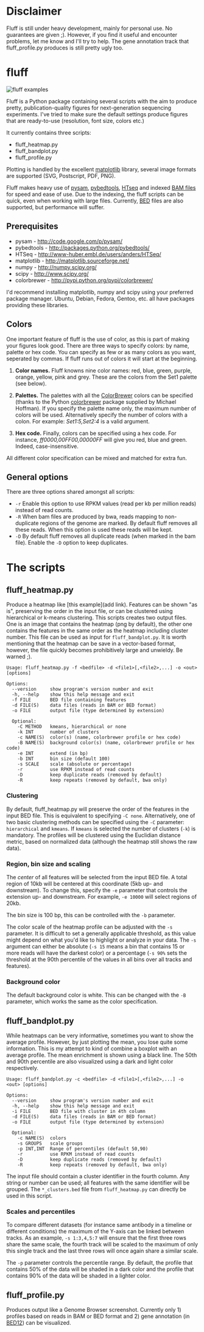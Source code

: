 Disclaimer
==========

Fluff is still under heavy development, mainly for personal use. No guarantees are given ;). However, if you find it useful and encounter problems, let me know and I'll try to help. The gene annotation track that fluff_profile.py produces is still pretty ugly too.

fluff
=====

![fluff examples](https://raw.github.com/simonvh/fluff/master/examples/test.png) 

Fluff is a Python package containing several scripts with the aim to produce pretty, publication-quality figures for next-generation sequencing experiments. I've tried to make sure the default settings produce figures that are ready-to-use (resolution, font size, colors etc.)

It currently contains three scripts:
* fluff_heatmap.py
* fluff_bandplot.py
* fluff_profile.py

Plotting is handled by the excellent [matplotlib](http://matplotlib.sourceforge.net/) library, several image formats are supported (SVG, Postscript, PDF, PNG).

Fluff makes heavy use of [pysam](http://code.google.com/p/pysam/), [pybedtools](http://packages.python.org/pybedtools/), [HTseq](http://www-huber.embl.de/users/anders/HTSeq/) and indexed [BAM files](http://samtools.sourceforge.net/) for speed and ease of use. Due to the indexing, the fluff scripts can be quick, even when working with large files. Currently, [BED](http://genome.ucsc.edu/FAQ/FAQformat.html#format1) files are also supported, but performance will suffer.

Prerequisites
-------------
* pysam - http://code.google.com/p/pysam/
* pybedtools - http://packages.python.org/pybedtools/
* HTSeq - http://www-huber.embl.de/users/anders/HTSeq/
* matplotlib - http://matplotlib.sourceforge.net/
* numpy - http://numpy.scipy.org/
* scipy - http://www.scipy.org/
* colorbrewer - http://pypi.python.org/pypi/colorbrewer/

I'd recommend installing matplotlib, numpy and scipy using your preferred package manager. Ubuntu, Debian, Fedora, Gentoo, etc. all have packages providing these libraries.

Colors
------
One important feature of fluff is the use of color, as this is part of making your figures look good. There are three ways to specify colors: by name, palette or hex code. You can specify as few or as many colors as you want, seperated by commas. If fluff runs out of colors it will start at the beginning.

1. **Color names.**
Fluff knowns nine color names: red, blue, green, purple, orange, yellow, pink and grey. These are the colors from the Set1 palette (see below).

2. **Palettes.**
The palettes with all the [ColorBrewer](http://colorbrewer2.org/) colors can be specified (thanks to the Python [colorbrewer](http://pypi.python.org/pypi/colorbrewer/) package supplied by Michael Hoffman). If you specify the palette name only, the maximum number of colors will be used. Alternatively specify the number of colors with a colon. For example: *Set1:5,Set2:4* is a valid argument.

3. **Hex code.**
Finally, colors can be specified using a hex code. For instance, *ff0000,00FF00,00000FF* will give you red, blue and green. Indeed, case-insensitive.

All different color specification can be mixed and matched for extra fun.

General options
---------------

There are three options shared amongst all scripts:
* `-r` Enable this option to use RPKM values (read per kb per million reads) instead of read counts.
* `-R` When bam files are produced by bwa, reads mapping to non-duplicate regions of the genome are marked. By default fluff removes all these reads. When this option is used these reads will be kept.
* `-D` By default fluff removes all duplicate reads (when marked in the bam file). Enable the `-D` option to keep duplicates.

The scripts
===========

fluff_heatmap.py
----------------
Produce a heatmap like [this example](add link). Features can be shown "as is", preserving the order in the input file, or can be clustered using hierarchical or k-means clustering. This scripts creates two output files. One is an image that contains the heatmap (png by default), the other one contains the features in the same order as the heatmap including cluster number. This file can be used as input for `fluff_bandplot.py`. 
It is worth mentioning that the heatmap can be save in a vector-based format, however, the file quickly becomes prohibitively large and unwieldy. Be warned ;).

```
Usage: fluff_heatmap.py -f <bedfile> -d <file1>[,<file2>,...] -o <out> [options]

Options:
  --version     show program's version number and exit
  -h, --help    show this help message and exit
  -f FILE       BED file containing features
  -d FILE(S)    data files (reads in BAM or BED format)
  -o FILE       output file (type determined by extension)

  Optional:
    -C METHOD   kmeans, hierarchical or none
    -k INT      number of clusters
    -c NAME(S)  color(s) (name, colorbrewer profile or hex code)
    -B NAME(S)  background color(s) (name, colorbrewer profile or hex code)
    -e INT      extend (in bp)
    -b INT      bin size (default 100)
    -s SCALE    scale (absolute or percentage)
    -r          use RPKM instead of read counts
    -D          keep duplicate reads (removed by default)
    -R          keep repeats (removed by default, bwa only)
```

### Clustering ###
By default, fluff_heatmap.py will preserve the order of the features in the input BED file. This is equivalent to specifying `-C none`. Alternatively, one of two basic clustering methods can be specified using the `-C` parameter: `hierarchical` and `kmeans`. If `kmeans` is selected the number of clusters (`-k`) is mandatory. The profiles will be clustered using the Euclidian distance metric, based on normalized data (although the heatmap still shows the raw data).

### Region, bin size and scaling ###
The *center* of all features will be selected from the input BED file. A total region of 10kb will be centered at this coordinate (5kb up- and downstream). To change this, specify the `-e` parameter that controls the extension up- and downstream. For example,  `-e 10000` will select regions of 20kb.

The bin size is 100 bp, this can be controlled with the `-b` parameter.

The color scale of the heatmap profile can be adjusted with the `-s` parameter. It is difficult to set a generally applicable threshold, as this value might depend on what you'd like to highlight or analyze in your data. The `-s` argument can either be absolute (`-s 15` means a bin that contains 15 or more reads will have the darkest color) or a percentage (`-s 90%` sets the threshold at the 90th percentile of the values in all bins over all tracks and features).

### Background color ###
The default background color is white. This can be changed with the `-B` parameter, which works the same as the color specification.

fluff_bandplot.py
-----------------
While heatmaps can be very informative, sometimes you want to show the average profile. However, by just plotting the mean, you lose quite some information. This is my attempt to kind of combine a boxplot with an average profile. The mean enrichment is shown using a black line. The 50th and 90th percentile are also visualized using a dark and light color respectively.

```
Usage: fluff_bandplot.py -c <bedfile> -d <file1>[,<file2>,...] -o <out> [options]

Options:
  --version     show program's version number and exit
  -h, --help    show this help message and exit
  -i FILE       BED file with cluster in 4th column
  -d FILE(S)    data files (reads in BAM or BED format)
  -o FILE       output file (type determined by extension)

  Optional:
    -c NAME(S)  colors
    -s GROUPS   scale groups
    -p INT,INT  Range of percentiles (default 50,90)
    -r          use RPKM instead of read counts
    -D          keep duplicate reads (removed by default)
    -R          keep repeats (removed by default, bwa only)
```

The input file should contain a cluster identifier in the fourth column. Any string or number can be used; all features with the same identifier will be grouped. The `*_clusters.bed` file from `fluff_heatmap.py` can directly be used in this script.

### Scales and percentiles ###
To compare different datasets (for instance same antibody in a timeline or different conditions) the maximum of the Y-axis can be linked between tracks. As an example, `-s 1:3,4,5:7` will ensure that the first three rows share the same scale, the fourth track will be scaled to the maximum of only this single track and the last three rows will once again share a similar scale.

The `-p` parameter controls the percentile range. By default, the profile that contains 50% of the data will be shaded in a dark color and the profile that contains 90% of the data will be shaded in a lighter color. 

fluff_profile.py
----------------
Produces output like a Genome Browser screenshot. Currently only 1) profiles based on reads in BAM or BED format and 2) gene annotation (in [BED12](http://genome.ucsc.edu/FAQ/FAQformat.html#format1)) can be visualized.


